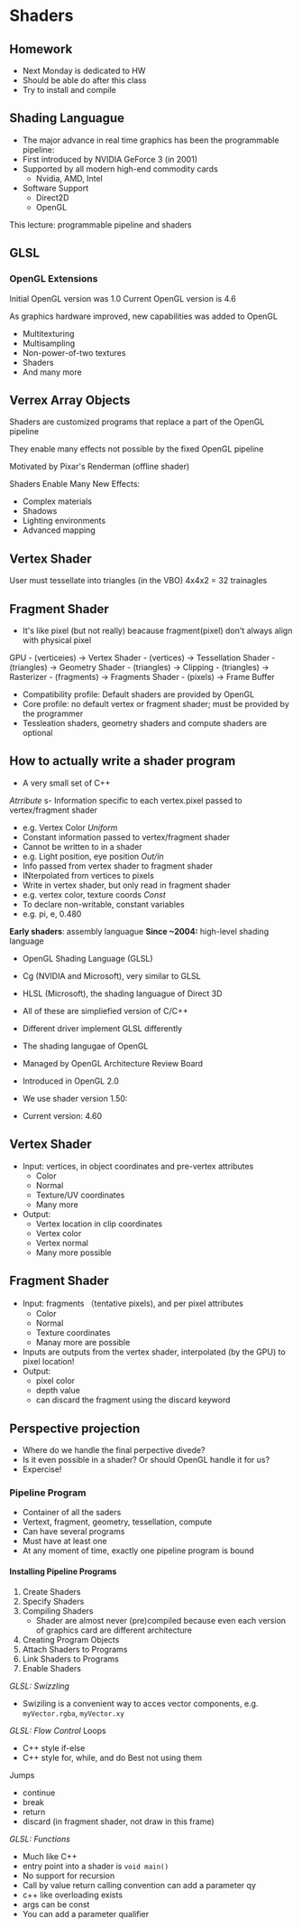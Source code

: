 # Shaders

## Homework
- Next Monday is dedicated to HW
- Should be able do after this class
- Try to install and compile

## Shading Languague

- The major advance in real time graphics has been the programmable pipeline:
- First introduced by NVIDIA GeForce 3 (in 2001)
- Supported by all modern high-end commodity cards
    - Nvidia, AMD, Intel 
- Software Support
    - Direct2D
    - OpenGL

This lecture: programmable pipeline and shaders

## GLSL
### OpenGL Extensions
Initial OpenGL version was 1.0
Current OpenGL version is 4.6

As graphics hardware improved, new capabilities was added to OpenGL
- Multitexturing
- Multisampling
- Non-power-of-two textures
- Shaders
- And many more


## Verrex Array Objects
Shaders are customized programs that replace a part of the OpenGL pipeline

They enable many effects not possible by the fixed OpenGL pipeline

Motivated by Pixar's Renderman (offline shader)

Shaders Enable Many New Effects:
- Complex materials
- Shadows
- Lighting environments
- Advanced mapping

## Vertex Shader
User must tessellate into triangles (in the VBO)
4x4x2 = 32 trainagles


## Fragment Shader
- It's like pixel (but not really) beacause fragment(pixel) don't always align with physical pixel


GPU - (verticeies) -> Vertex Shader - (vertices) -> Tessellation Shader - (triangles) -> Geometry Shader - (triangles) -> Clipping - (triangles) -> Rasterizer - (fragments) -> Fragments Shader - (pixels) -> Frame Buffer

- Compatibility profile: Default shaders are provided by OpenGL
- Core profile: no default vertex or fragment shader; must be provided by the programmer
- Tessleation shaders, geometry shaders and compute shaders are optional

## How to actually write a shader program
- A very small set of C++

*Atrribute*
s- Information specific to each vertex.pixel passed to vertex/fragment shader
- e.g. Vertex Color
*Uniform*
- Constant information passed to vertex/fragment shader
- Cannot be written to in a shader
- e.g. Light position, eye position
*Out/in*
- Info passed from vertex shader to fragment shader
- INterpolated from vertices to pixels
- Write in vertex shader,  but only read in fragment shader
- e.g. vertex color, texture coords
*Const*
- To declare non-writable, constant variables
- e.g. pi, e, 0.480

**Early shaders**: assembly languague
**Since ~2004:** high-level shading language
- OpenGL Shading Language (GLSL)
- Cg (NVIDIA and Microsoft), very similar to GLSL
- HLSL (Microsoft), the shading languague of Direct 3D
- All of these are simpliefied version of C/C++
- Different driver implement GLSL differently

- The shading langugae of OpenGL
- Managed by OpenGL Architecture Review Board
- Introduced in OpenGL 2.0
- We use shader version 1.50:
- Current version: 4.60

## Vertex Shader
- Input: vertices, in object coordinates and pre-vertex attributes
    - Color
    - Normal
    - Texture/UV coordinates
    - Many more
- Output:
    - Vertex location in clip coordinates
    - Vertex color
    - Vertex normal
    - Many more possible

## Fragment Shader
- Input: fragments （tentative pixels), and per pixel attributes
    - Color
    - Normal
    - Texture coordinates
    - Manay more are possible
- Inputs are outputs from the vertex shader, interpolated (by the GPU) to pixel location!
- Output:
    - pixel color
    - depth value
    - can discard the fragment using the discard keyword
## Perspective projection
- Where do we handle the final perpective divede?
- Is it even possible in a shader? Or should OpenGL handle it for us?
- Expercise!

### Pipeline Program
- Container of all the saders
- Vertext, fragment, geometry, tessellation, compute
- Can have several programs
- Must have at least one
- At any moment of time, exactly one pipeline program is bound

#### Installing Pipeline Programs
1. Create Shaders
2. Specify Shaders
3. Compiling Shaders
    - Shader are almost never (pre)compiled because even each version of graphics card are different architecture
4. Creating Program Objects
5. Attach Shaders to Programs
6. Link Shaders to Programs
7. Enable Shaders

*GLSL: Swizzling*
- Swiziling is a convenient way to acces vector components, e.g. `myVector.rgba`, `myVector.xy`

*GLSL: Flow Control*
Loops
- C++ style if-else
- C++ style for, while, and do
Best not using them

Jumps
- continue
- break
- return
- discard (in fragment shader, not draw in this frame)

*GLSL: Functions*
- Much like C++
- entry point into a shader is `void main()`
- No support for recursion
- Call by value return calling convention can add a parameter qy
- c++ like overloading exists
- args can be const
- You can add a parameter qualifier

